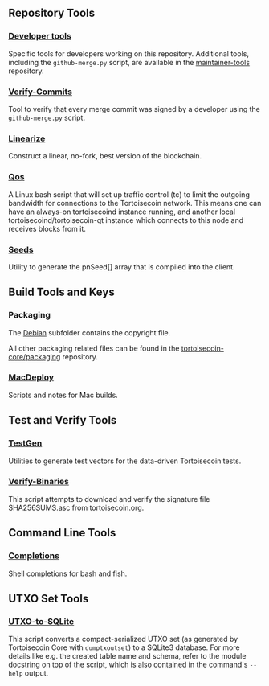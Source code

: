 Repository Tools
---------------------

### [Developer tools](/contrib/devtools) ###
Specific tools for developers working on this repository.
Additional tools, including the `github-merge.py` script, are available in the [maintainer-tools](https://github.com/tortoisecoin-core/tortoisecoin-maintainer-tools) repository.

### [Verify-Commits](/contrib/verify-commits) ###
Tool to verify that every merge commit was signed by a developer using the `github-merge.py` script.

### [Linearize](/contrib/linearize) ###
Construct a linear, no-fork, best version of the blockchain.

### [Qos](/contrib/qos) ###

A Linux bash script that will set up traffic control (tc) to limit the outgoing bandwidth for connections to the Tortoisecoin network. This means one can have an always-on tortoisecoind instance running, and another local tortoisecoind/tortoisecoin-qt instance which connects to this node and receives blocks from it.

### [Seeds](/contrib/seeds) ###
Utility to generate the pnSeed[] array that is compiled into the client.

Build Tools and Keys
---------------------

### Packaging ###
The [Debian](/contrib/debian) subfolder contains the copyright file.

All other packaging related files can be found in the [tortoisecoin-core/packaging](https://github.com/tortoisecoin-core/packaging) repository.

### [MacDeploy](/contrib/macdeploy) ###
Scripts and notes for Mac builds.

Test and Verify Tools
---------------------

### [TestGen](/contrib/testgen) ###
Utilities to generate test vectors for the data-driven Tortoisecoin tests.

### [Verify-Binaries](/contrib/verify-binaries) ###
This script attempts to download and verify the signature file SHA256SUMS.asc from tortoisecoin.org.

Command Line Tools
---------------------

### [Completions](/contrib/completions) ###
Shell completions for bash and fish.

UTXO Set Tools
--------------

### [UTXO-to-SQLite](/contrib/utxo-tools/utxo_to_sqlite.py) ###
This script converts a compact-serialized UTXO set (as generated by Tortoisecoin Core with `dumptxoutset`)
to a SQLite3 database. For more details like e.g. the created table name and schema, refer to the
module docstring on top of the script, which is also contained in the command's `--help` output.

